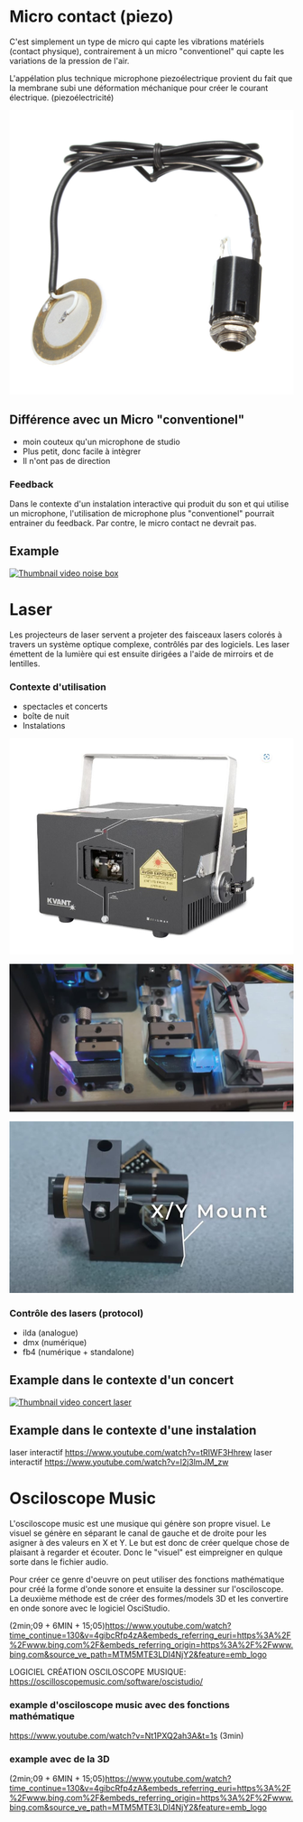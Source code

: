 # Micro contact (piezo)

C'est simplement un type de micro qui capte les vibrations matériels (contact physique), contrairement à un micro "conventionel" qui capte les variations de la pression de l'air.

L'appélation plus technique microphone piezoélectrique provient du fait que la membrane subi une déformation méchanique pour créer le courant électrique. (piezoélectricité)

![image reference piezo microphone](/images/piezo_example.jpg)

## Différence avec un Micro "conventionel"
- moin couteux qu'un microphone de studio
- Plus petit, donc facile à intègrer
- Il n'ont pas de direction
  
### Feedback
Dans le contexte d'un instalation interactive qui produit du son et qui utilise un microphone, l'utilisation de microphone plus "conventionel" pourrait entrainer du feedback. Par contre, le micro contact ne devrait pas.
 
## Example 
[![Thumbnail video noise box](https://img.youtube.com/vi/AN38SbrbizQ/0.jpg)](https://www.youtube.com/watch?v=AN38SbrbizQ)



# Laser
Les projecteurs de laser servent a projeter des faisceaux lasers colorés à travers un système optique complexe, contrôlés par des logiciels. Les laser émettent de la lumière qui est ensuite dirigées a l'aide de mirroirs et de lentilles.

### Contexte d'utilisation
- spectacles et concerts
- boîte de nuit
- Instalations

![image du boitier de laser](/images/laser_boitier.JPG)

![image interieur laser](/images/laser_interieur.JPG)

![image daplacement des lasers](/images/laser_deplacement.JPG)

### Contrôle des lasers (protocol)
- ilda (analogue)
- dmx (numérique)
- fb4 (numérique + standalone)

## Example dans le contexte d'un concert
[![Thumbnail video concert laser](https://img.youtube.com/vi/QtXx3Qubmys/0.jpg)](https://www.youtube.com/watch?v=QtXx3Qubmys&t=1833s)

## Example dans le contexte d'une instalation
laser interactif https://www.youtube.com/watch?v=tRIWF3Hhrew
laser interactif https://www.youtube.com/watch?v=l2j3lmJM_zw

# Osciloscope Music
 L'osciloscope music est une musique qui génère son propre visuel. Le visuel se génère en séparant le canal de gauche et de droite pour les asigner à des valeurs en X et Y. Le but est donc de créer quelque chose de plaisant à regarder et écouter. Donc le "visuel" est eimpreigner en qulque sorte dans le fichier audio.
 
 Pour créer ce genre d'oeuvre on peut utiliser des fonctions mathématique pour créé la forme d'onde sonore et ensuite la dessiner sur l'osciloscope. La deuxième méthode est de créer des formes/models 3D et les convertire en onde sonore avec le logiciel OsciStudio.
 
 (2min;09 +  6MIN + 15;05)https://www.youtube.com/watch?time_continue=130&v=4gibcRfp4zA&embeds_referring_euri=https%3A%2F%2Fwww.bing.com%2F&embeds_referring_origin=https%3A%2F%2Fwww.bing.com&source_ve_path=MTM5MTE3LDI4NjY2&feature=emb_logo

LOGICIEL CRÉATION OSCILOSCOPE MUSIQUE: https://oscilloscopemusic.com/software/oscistudio/

### example d'osciloscope music avec des fonctions mathématique
https://www.youtube.com/watch?v=Nt1PXQ2ah3A&t=1s (3min)

### example avec de la 3D
(2min;09 +  6MIN + 15;05)https://www.youtube.com/watch?time_continue=130&v=4gibcRfp4zA&embeds_referring_euri=https%3A%2F%2Fwww.bing.com%2F&embeds_referring_origin=https%3A%2F%2Fwww.bing.com&source_ve_path=MTM5MTE3LDI4NjY2&feature=emb_logo
